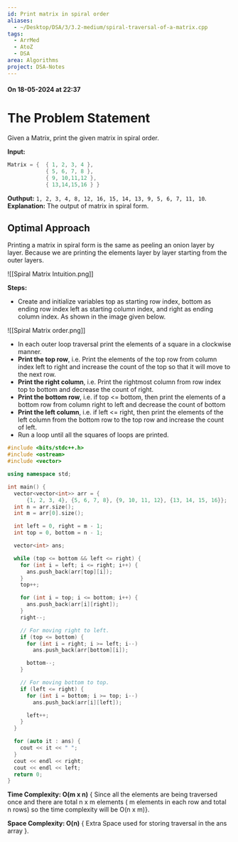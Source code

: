 ```yaml
---
id: Print matrix in spiral order
aliases:
  - ~/Desktop/DSA/3/3.2-medium/spiral-traversal-of-a-matrix.cpp
tags:
  - ArrMed
  - AtoZ
  - DSA
area: Algorithms
project: DSA-Notes
---
```

#### On 18-05-2024 at 22:37

# The Problem Statement

Given a Matrix, print the given matrix in spiral order.

**Input:**

```cpp
Matrix = {  { 1, 2, 3, 4 },
		    { 5, 6, 7, 8 },
		    { 9, 10,11,12 },
	        { 13,14,15,16 } }
```

**Outhput:**  `1, 2, 3, 4, 8, 12, 16, 15, 14, 13, 9, 5, 6, 7, 11, 10`.
**Explanation:** The output of matrix in spiral form.
## Optimal Approach

Printing a matrix in spiral form is the same as peeling an onion layer by layer. Because we are printing the elements layer by layer starting from the outer layers.

![[Spiral Matrix Intuition.png]]

**Steps:**

- Create and initialize variables top as starting row index, bottom as ending row index left as starting column index, and right as ending column index. As shown in the image given below.

![[Spiral Matrix order.png]]

- In each outer loop traversal print the elements of a square in a clockwise manner.
- **Print the top row**, i.e. Print the elements of the top row from column index left to right and increase the count of the top so that it will move to the next row.
- **Print the right column**, i.e. Print the rightmost column from row index top to bottom and decrease the count of right.
- **Print the bottom row**, i.e. if top <= bottom, then print the elements of a bottom row from column right to left and decrease the count of bottom
- **Print the left column**, i.e. if left <= right, then print the elements of the left column from the bottom row to the top row and increase the count of left.
- Run a loop until all the squares of loops are printed.

```cpp
#include <bits/stdc++.h>
#include <ostream>
#include <vector>

using namespace std;

int main() {
  vector<vector<int>> arr = {
      {1, 2, 3, 4}, {5, 6, 7, 8}, {9, 10, 11, 12}, {13, 14, 15, 16}};
  int n = arr.size();
  int m = arr[0].size();

  int left = 0, right = m - 1;
  int top = 0, bottom = n - 1;

  vector<int> ans;

  while (top <= bottom && left <= right) {
    for (int i = left; i <= right; i++) {
      ans.push_back(arr[top][i]);
    }
    top++;

    for (int i = top; i <= bottom; i++) {
      ans.push_back(arr[i][right]);
    }
    right--;

    // For moving right to left.
    if (top <= bottom) {
      for (int i = right; i >= left; i--)
        ans.push_back(arr[bottom][i]);

      bottom--;
    }

    // For moving bottom to top.
    if (left <= right) {
      for (int i = bottom; i >= top; i--)
        ans.push_back(arr[i][left]);

      left++;
    }
  }

  for (auto it : ans) {
    cout << it << " ";
  }
  cout << endl << right;
  cout << endl << left;
  return 0;
}
```

**Time Complexity: O(m x n)** { Since all the elements are being traversed once and there are total n x m elements ( m elements in each row and total n rows) so the time complexity will be O(n x m)}.

**Space Complexity: O(n)** { Extra Space used for storing traversal in the ans array }.
